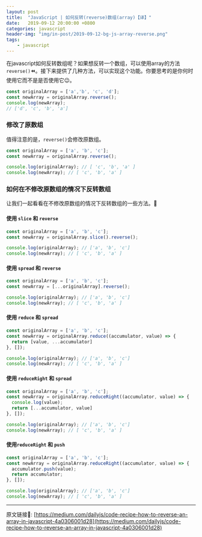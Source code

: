 ```yaml
---
layout: post
title:  "JavaScript | 如何反转(reverse)数组(array)【译】"
date:   2019-09-12 20:00:00 +0800
categories: javascript
header-img: "img/in-post/2019-09-12-bg-js-array-reverse.png"
tags:
    - javascript
---
```

在javascript如何反转数组呢？如果想反转一个数组，可以使用array的方法`reverse()`⏪。接下来提供了几种方法，可以实现这个功能。你要思考的是你何时使用它而不是是否使用它😉。  
```js
const originalArray = ['a','b', 'c', 'd'];
const newArray = originalArray.reverse();
console.log(newArray);
// ['d', 'c', 'b', 'a']
```
### 修改了原数组
值得注意的是，`reverse()`会修改原数组。
```js
const originalArray = ['a', 'b', 'c'];
const newArray = originalArray.reverse();

console.log(originalArray); // [ 'c', 'b', 'a' ]
console.log(newArray); // [ 'c', 'b', 'a' ]
```
### 如何在不修改原数组的情况下反转数组
让我们一起看看在不修改原数组的情况下反转数组的一些方法。👀

#### 使用 `slice` 和 `reverse`
```js
const originalArray = ['a', 'b', 'c'];
const newArray = originalArray.slice().reverse();

console.log(originalArray); // ['a', 'b', 'c']
console.log(newArray); // [ 'c', 'b', 'a' ]
```
#### 使用 `spread` 和 `reverse`
```js
const originalArray = ['a', 'b', 'c'];
const newArray = [...originalArray].reverse();

console.log(originalArray); // ['a', 'b', 'c']
console.log(newArray); // [ 'c', 'b', 'a' ]
```
#### 使用 `reduce` 和 `spread`
```js
const originalArray = ['a', 'b', 'c'];
const newArray = originalArray.reduce((accumulator, value) => {
  return [value, ...accumulator]
}, []);

console.log(originalArray); // ['a', 'b', 'c']
console.log(newArray); // [ 'c', 'b', 'a' ]
```
#### 使用 `reduceRight` 和 `spread`
```js
const originalArray = ['a', 'b', 'c'];
const newArray = originalArray.reduceRight((accumulator, value) => {
  console.log(value);
  return [...accumulator, value]
}, []);

console.log(originalArray); // ['a', 'b', 'c']
console.log(newArray); // [ 'c', 'b', 'a' ]
```
#### 使用`reduceRight` 和 `push`
```js
const originalArray = ['a', 'b', 'c'];
const newArray = originalArray.reduceRight((accumulator, value) => {
  accumulator.push(value);
  return accumulator;
}, []);

console.log(originalArray); // ['a', 'b', 'c']
console.log(newArray); // [ 'c', 'b', 'a' ]
```

---
原文链接🔗: [https://medium.com/dailyjs/code-recipe-how-to-reverse-an-array-in-javascript-4a0306001d28](https://medium.com/dailyjs/code-recipe-how-to-reverse-an-array-in-javascript-4a0306001d28)